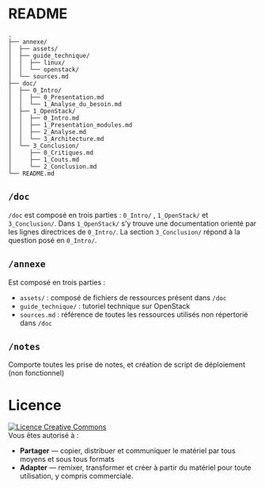 # README

> 

```
.
├── annexe/
│  ├── assets/
│  ├── guide_technique/
│  │  ├── linux/
│  │  └── openstack/
│  └── sources.md
├── doc/
│  ├── 0_Intro/
│  │  ├── 0_Presentation.md
│  │  └── 1_Analyse_du_besoin.md
│  ├── 1_OpenStack/
│  │  ├── 0_Intro.md
│  │  ├── 1_Presentation_modules.md
│  │  ├── 2_Analyse.md
│  │  └── 3_Architecture.md
│  └── 3_Conclusion/
│     ├── 0_Critiques.md
│     ├── 1_Couts.md
│     └── 2_Conclusion.md
└── README.md
```

## `/doc`

`/doc` est composé en trois parties : `0_Intro/` , `1_OpenStack/` et `3_Conclusion/`. Dans `1_OpenStack/` s'y trouve une documentation orienté par les lignes directrices de `0_Intro/`. La section `3_Conclusion/` répond à la question posé en `0_Intro/`.

## `/annexe`

Est composé en trois parties :
- `assets/` : composé de fichiers de ressources présent dans `/doc`
- `guide_technique/` : tutoriel technique sur OpenStack
- `sources.md` : référence de toutes les ressources utilisés non répertorié dans `/doc`

## `/notes`
Comporte toutes les prise de notes, et création de script de déploiement (non fonctionnel)

# Licence
<a rel="license" href="http://creativecommons.org/licenses/by/3.0/"><img alt="Licence Creative Commons" style="border-width:0" src="https://i.creativecommons.org/l/by/3.0/88x31.png" /></a>  
Vous êtes autorisé à :  
- **Partager** — copier, distribuer et communiquer le matériel par tous moyens et sous tous formats
- **Adapter** — remixer, transformer et créer à partir du matériel
pour toute utilisation, y compris commerciale.
